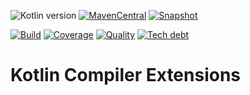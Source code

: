 ![Kotlin version](https://img.shields.io/badge/kotlin-2.0.10-blueviolet?logo=kotlin&logoColor=white)
[![MavenCentral](https://img.shields.io/maven-central/v/com.javiersc.kotlin/kotlin-compiler-extensions?label=MavenCentral)](https://repo1.maven.org/maven2/com/javiersc/kotlin/kotlin-compiler-extensions/)
[![Snapshot](https://img.shields.io/nexus/s/com.javiersc.kotlin/kotlin-compiler-extensions?server=https%3A%2F%2Foss.sonatype.org%2F&label=Snapshot)](https://oss.sonatype.org/content/repositories/snapshots/com/javiersc/kotlin/kotlin-compiler-extensions/)

[![Build](https://img.shields.io/github/actions/workflow/status/JavierSegoviaCordoba/kotlin-compiler-extensions/build-kotlin.yaml?label=Build&logo=GitHub)](https://github.com/JavierSegoviaCordoba/kotlin-compiler-extensions/tree/main)
[![Coverage](https://img.shields.io/sonar/coverage/com.javiersc.kotlin:kotlin-compiler-extensions?label=Coverage&logo=SonarCloud&logoColor=white&server=https%3A%2F%2Fsonarcloud.io)](https://sonarcloud.io/dashboard?id=com.javiersc.kotlin:kotlin-compiler-extensions)
[![Quality](https://img.shields.io/sonar/quality_gate/com.javiersc.kotlin:kotlin-compiler-extensions?label=Quality&logo=SonarCloud&logoColor=white&server=https%3A%2F%2Fsonarcloud.io)](https://sonarcloud.io/dashboard?id=com.javiersc.kotlin:kotlin-compiler-extensions)
[![Tech debt](https://img.shields.io/sonar/tech_debt/com.javiersc.kotlin:kotlin-compiler-extensions?label=Tech%20debt&logo=SonarCloud&logoColor=white&server=https%3A%2F%2Fsonarcloud.io)](https://sonarcloud.io/dashboard?id=com.javiersc.kotlin:kotlin-compiler-extensions)

# Kotlin Compiler Extensions
